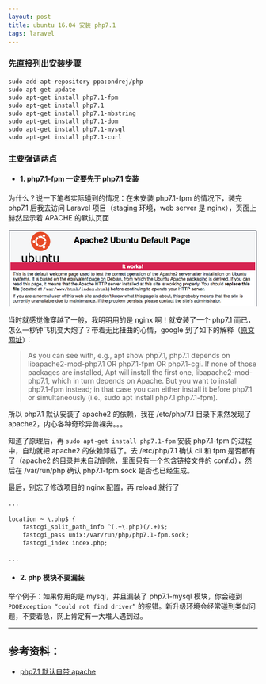 ```yaml
---
layout: post
title: ubuntu 16.04 安装 php7.1
tags: laravel
---
```


### 先直接列出安装步骤

```
sudo add-apt-repository ppa:ondrej/php
sudo apt-get update
sudo apt-get install php7.1-fpm
sudo apt-get install php7.1
sudo apt-get install php7.1-mbstring
sudo apt-get install php7.1-dom
sudo apt-get install php7.1-mysql
sudo apt-get install php7.1-curl
```

### 主要强调两点

* #### 1. php7.1-fpm 一定要先于 php7.1 安装

为什么？说一下笔者实际碰到的情况：在未安装 php7.1-fpm 的情况下，装完 php7.1 后我去访问 Laravel 项目（staging 环境，web server 是 nginx），页面上赫然显示着 APACHE 的默认页面

![apache-default-page](/assets/img/posts/2018/php71/apache-default-page.png "APACHE default page")

当时就感觉像穿越了一般，我明明用的是 nginx 啊！就安装了一个 php7.1 而已，怎么一秒钟飞机变大炮了？带着无比扭曲的心情，google 到了如下的解释（[原文网址](https://askubuntu.com/questions/988469/how-to-install-php7-1-on-ubuntu16-04-without-apache)）：

> As you can see with, e.g., apt show php7.1, php7.1 depends on libapache2-mod-php7.1 OR php7.1-fpm OR php7.1-cgi. If none of those packages are installed, Apt will install the first one, libapache2-mod-php7.1, which in turn depends on Apache. But you want to install php7.1-fpm instead; in that case you can either install it before php7.1 or simultaneously (i.e., sudo apt install php7.1 php7.1-fpm).

所以 php7.1 默认安装了 apache2 的依赖，我在 /etc/php/7.1 目录下果然发现了 apache2，内心各种奇珍异兽裸奔。。。

知道了原理后，再 `sudo apt-get install php7.1-fpm` 安装 php7.1-fpm 的过程中，自动就把 apache2 的依赖卸载了。去 /etc/php/7.1 确认 cli 和 fpm 是否都有了（apache2 的目录并未自动删除，里面只有一个包含链接文件的 conf.d），然后在 /var/run/php 确认 php7.1-fpm.sock 是否也已经生成。

最后，别忘了修改项目的 nginx 配置，再 reload 就行了

```
...

location ~ \.php$ {
    fastcgi_split_path_info ^(.+\.php)(/.+)$;
    fastcgi_pass unix:/var/run/php/php7.1-fpm.sock;
    fastcgi_index index.php;

...
```

* #### 2. php 模块不要漏装

举个例子：如果你用的是 mysql，并且漏装了 php7.1-mysql 模块，你会碰到 `PDOException “could not find driver”` 的报错。新升级环境会经常碰到类似问题，不要着急，网上肯定有一大堆人遇到过。

---

## 参考资料：

* [php7.1 默认自带 apache](https://askubuntu.com/questions/988469/how-to-install-php7-1-on-ubuntu16-04-without-apache)